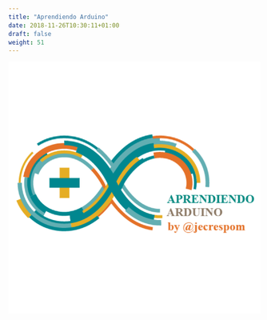 ```yaml
---
title: "Aprendiendo Arduino"
date: 2018-11-26T10:30:11+01:00
draft: false
weight: 51
---
```

<a href="https://www.aprendiendoarduino.com/">![Aprendiendo Arduino](/img/aprendiendoarduino_logo.png)</a>
 <div class="social">
		<a href="https://www.aprendiendoarduino.com/">
			<i class="fa fa-globe"></i>
		</a>
		<a href="https://twitter.com/jecrespom">
			<i class="fa fa-twitter"></i>
		</a>
		<a href="https://github.com/jecrespo">
			<i class="fa fa-github"></i>
		</a>
    <a href="mailto:aprendiendoarduino@gmail.com">
        <i class="fa fa-envelope"></i>
    </a>
	</div>
